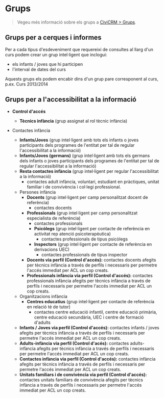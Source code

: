# Grups

> Vegeu més informació sobre els grups a [CiviCRM > Grups](/civicrm/grups/).

## Grups per a cerques i informes

Per a cada tipus d'esdeveniment que requereixi de consultes al llarg d'un curs podem crear un grup intel·ligent que inclogui:

- els infants / joves que hi participen
- l'interval de dates del curs

Aquests grups els podem encabir dins d'un grup pare corresponent al curs, p.ex. Curs 2013/2014

## Grups per a l'accessibilitat a la informació

- **Control d'accés**
  - **Tècnics infància** (grup assignat al rol tècnic infància)

- Contactes infància
  - **Infants/Joves** (grup intel·ligent amb tots els infants o joves participants dels programes de l'entitat per tal de regular l'accessibilitat a la informació)
  - **Infants/Joves (germans)** (grup intel·ligent amb tots els germans dels infants o joves participants dels programes de l'entitat per tal de regular l'accessibilitat a la informació)
  - **Resta contactes infància** (grup intel·ligent per regular l'accessibilitat a la informació)
    - contactes adult infància, voluntari, estudiant en pràctiques, unitat familiar i de convivència i col·legi professional.
  - Persones infància
    - **Docents** (grup intel·ligent per camp personalitzat docent de referència)
      - contactes docents
    - **Professionals** (grup intel·ligent per camp personalitzat especialista de referència)
      - contactes professionals
      - **Psicòlegs** (grup intel·ligent per contacte de referència en activitat rep atenció psicoterapèutica)
        - contactes professionals de tipus psicòlegs
      - **Inspectors** (grup intel·ligent per contacte de referència en derivacions UEC)
        - contactes professionals de tipus inspector
    - **Docents via perfil (Control d'accés):** contactes docents afegits per tècnics infància a través de perfils i necessaris per permetre l'accés immediat per ACL un cop creats.
    - **Professionals infància via perfil (Control d'accés):** contactes professionals infància afegits per tècnics infància a través de perfils i necessaris per permetre l'accés immediat per ACL un cop creats.
  - Organitzacions infància
    - **Centres educatius** (grup intel·ligent per contacte de referència en relació té de tutor)
      - contactes centre educació infantil, centre educació primària, centre educació secundària, UEC i centre de formació d'adults
  - **Infants / Joves via perfil (Control d'accés):** contactes infants / joves afegits per tècnics infància a través de perfils i necessaris per permetre l'accés immediat per ACL un cop creats.
  - **Adults-infància via perfil (Control d'acés):** contactes adults-infància afegits per tècnics infància a través de perfils i necessaris per permetre l'accés immediat per ACL un cop creats.
  - **Contactes infància via perfil (Control d'accés):** contactes infància afegits per tècnics infància a través de perfils i necessaris per permetre l'accés immediat per ACL un cop creats.
  - **Unitats familiars i de convivència via perfil (Control d'accés):** contactes unitats familiars de convivència afegits per tècnics infància a través de perfils i necessaris per permetre l'accés immediat per ACL un cop creats.
